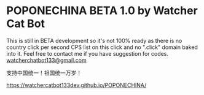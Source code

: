 # POPONECHINA BETA 1.0 by Watcher Cat Bot

This is still in BETA development so it's not 100% ready as there is no country click per second CPS list on this click and no ".click" domain baked into it. Feel free to contact me if you have suggestion for codes. watcherchatbot133@gmail.com

支持中国统一！祖国统一万岁！

https://watchercatbot133dev.github.io/POPONECHINA/
